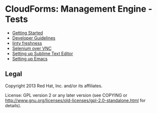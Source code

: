 CloudForms: Management Engine - Tests
=====================================

- [Getting Started](http://cfme-tests.readthedocs.org/getting_started.html)
- [Developer Guidelines](http://cfme-tests.readthedocs.org/guides/dev_guide.html)
- [linty freshness](http://cfme-tests.readthedocs.org/guides/lint.html)
- [Selenium over VNC](http://cfme-tests.readthedocs.org/guides/vnc_selenium.html)
- [Setting up Sublime Text Editor](http://cfme-tests.readthedocs.org/guides/editors.html)
- [Setting up Emacs](http://cfme-tests.readthedocs.org/guides/editors.html)

Legal
-----

Copyright 2013 Red Hat, Inc. and/or its affiliates.

License: GPL version 2 or any later version (see COPYING or
http://www.gnu.org/licenses/old-licenses/gpl-2.0-standalone.html for
details).
